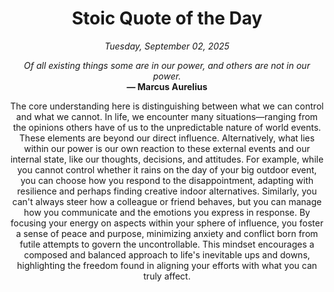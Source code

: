 <h1 align="center">Stoic Quote of the Day</h1>
<p align="center"><em><!--START_SECTION:current-date-->
Tuesday, September 02, 2025
<!--END_SECTION:current-date--></em></p>
<p align="center">
    <em><!--START_SECTION:quote-text-->
Of all existing things some are in our power, and others are not in our power.
<!--END_SECTION:quote-text--></em><br>
    <strong>— <!--START_SECTION:quote-author-->
Marcus Aurelius
<!--END_SECTION:quote-author--></strong>
</p>

<p align="center" style="max-width:600px;margin:0 auto;">
<!--START_SECTION:quote-interpretation-->
The core understanding here is distinguishing between what we can control and what we cannot. In life, we encounter many situations—ranging from the opinions others have of us to the unpredictable nature of world events. These elements are beyond our direct influence. Alternatively, what lies within our power is our own reaction to these external events and our internal state, like our thoughts, decisions, and attitudes. For example, while you cannot control whether it rains on the day of your big outdoor event, you can choose how you respond to the disappointment, adapting with resilience and perhaps finding creative indoor alternatives. Similarly, you can't always steer how a colleague or friend behaves, but you can manage how you communicate and the emotions you express in response. By focusing your energy on aspects within your sphere of influence, you foster a sense of peace and purpose, minimizing anxiety and conflict born from futile attempts to govern the uncontrollable. This mindset encourages a composed and balanced approach to life's inevitable ups and downs, highlighting the freedom found in aligning your efforts with what you can truly affect.
<!--END_SECTION:quote-interpretation-->
</p>
